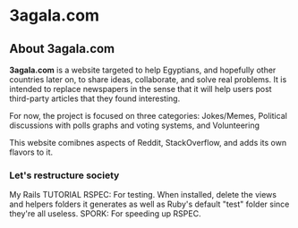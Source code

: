 # 3agala.com
## About 3agala.com
**3agala.com** is a website targeted to help Egyptians, and hopefully other countries later on, to share ideas, collaborate, and solve real problems. It is intended to replace newspapers in the sense that it will help users post third-party articles that they found interesting.

For now, the project is focused on three categories:
Jokes/Memes, Political discussions with polls graphs and voting systems, and Volunteering

This website comibnes aspects of Reddit, StackOverflow, and adds its own flavors to it.

### Let's restructure society

My Rails TUTORIAL
RSPEC: For testing. When installed, delete the views and helpers folders it generates as well as Ruby's default "test" folder since they're all useless.
SPORK: For speeding up RSPEC.